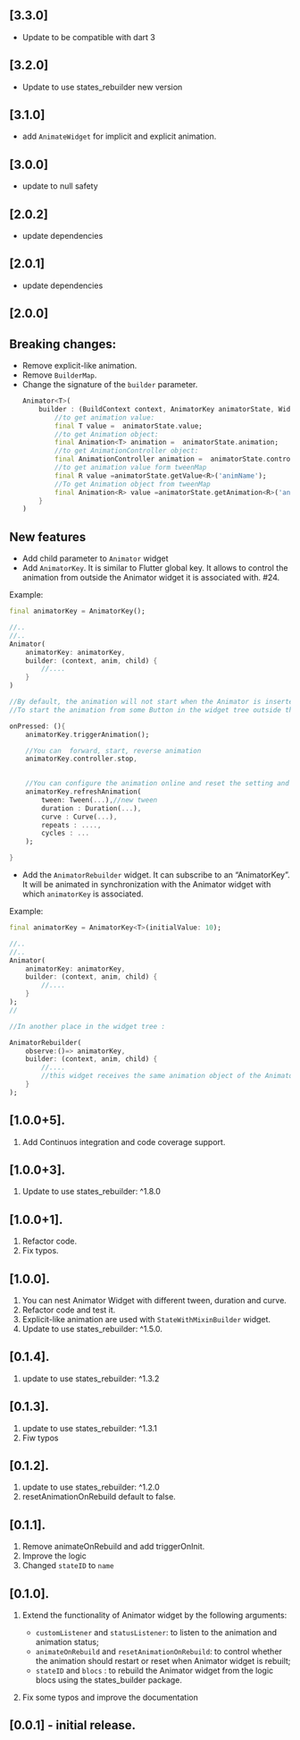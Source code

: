 ## [3.3.0]
* Update to be compatible with dart 3


## [3.2.0]
* Update to use states_rebuilder new version

## [3.1.0]
* add `AnimateWidget` for implicit and explicit animation.

## [3.0.0]
* update to null safety

## [2.0.2]
* update dependencies

## [2.0.1]
* update dependencies

## [2.0.0]
## Breaking changes:
* Remove explicit-like animation.
* Remove `BuilderMap`.
* Change the signature of the `builder` parameter.
    ```dart
    Animator<T>(
        builder : (BuildContext context, AnimatorKey animatorState, Widget child) {
            //to get animation value:
            final T value =  animatorState.value;
            //to get Animation object:
            final Animation<T> animation =  animatorState.animation;
            //to get AnimationController object:
            final AnimationController animation =  animatorState.controller;
            //to get animation value form tweenMap
            final R value =animatorState.getValue<R>('animName');
            //To get Animation object from tweenMap
            final Animation<R> value =animatorState.getAnimation<R>('animName');
        }
    )
    ```
## New features
* Add child parameter to `Animator` widget
* Add `AnimatorKey`. It is similar to Flutter global key. It allows to control the animation from outside the Animator widget it is associated with. #24.

Example:
```dart
final animatorKey = AnimatorKey();

//..
//..
Animator(
    animatorKey: animatorKey,
    builder: (context, anim, child) {
        //....
    }
)

//By default, the animation will not start when the Animator is inserted in the widget tree.
//To start the animation from some Button in the widget tree outside the builder of the Animator.

onPressed: (){
    animatorKey.triggerAnimation();

    //You can  forward, start, reverse animation
    animatorKey.controller.stop,
    

    //You can configure the animation online and reset the setting and restart the animation
    animatorKey.refreshAnimation(
        tween: Tween(...),//new tween
        duration : Duration(...),
        curve : Curve(...),
        repeats : ....,
        cycles : ...
    );

}
```

* Add the `AnimatorRebuilder` widget. It can subscribe to an “AnimatorKey”. It will be animated in synchronization with the Animator widget with which `animatorKey` is associated.

Example:

```dart
final animatorKey = AnimatorKey<T>(initialValue: 10);

//..
//..
Animator(
    animatorKey: animatorKey,
    builder: (context, anim, child) {
        //....
    }
);
//

//In another place in the widget tree : 

AnimatorRebuilder(
    observe:()=> animatorKey,
    builder: (context, anim, child) {
        //....
        //this widget receives the same animation object of the Animator above.
    }
);
```

## [1.0.0+5].
1. Add Continuos integration and code coverage support.

## [1.0.0+3].
1. Update to use states_rebuilder: ^1.8.0

## [1.0.0+1].
1. Refactor code.
2. Fix typos.


## [1.0.0].
1. You can nest Animator Widget with different tween, duration and curve.
2. Refactor code and test it.
3. Explicit-like animation are used with `StateWithMixinBuilder` widget.
4. Update to use states_rebuilder: ^1.5.0.


## [0.1.4].
1. update to use states_rebuilder: ^1.3.2

## [0.1.3].
1. update to use states_rebuilder: ^1.3.1
2. Fiw typos

## [0.1.2].
1. update to use states_rebuilder: ^1.2.0
2. resetAnimationOnRebuild default to false.

## [0.1.1].
1. Remove animateOnRebuild and add triggerOnInit.
2. Improve the logic
3. Changed `stateID` to `name`

## [0.1.0].
1. Extend the functionality of Animator widget by the following arguments:
    * `customListener` and `statusListener`: to listen to the animation and animation status;
    * `animateOnRebuild` and `resetAnimationOnRebuild`: to control whether the animation should restart or reset when Animator widget is rebuilt;
    * `stateID` and `blocs` : to rebuild the Animator widget from the logic blocs using the states_builder package.

2. Fix some typos and improve the documentation

## [0.0.1] - initial release.

